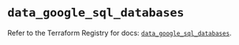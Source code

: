 # `data_google_sql_databases`

Refer to the Terraform Registry for docs: [`data_google_sql_databases`](https://registry.terraform.io/providers/hashicorp/google/5.29.1/docs/data-sources/sql_databases).
